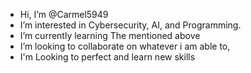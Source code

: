 - Hi, I’m @Carmel5949
- I’m interested in Cybersecurity, AI, and Programming. 
- I’m currently learning The mentioned above  
-  I’m looking to collaborate on whatever i am able to,
- I'm Looking to perfect and learn new skills

<!---
Carmel5949/Carmel5949 is a ✨ special ✨ repository because its `README.md` (this file) appears on your GitHub profile.
You can click the Preview link to take a look at your changes.
--->
